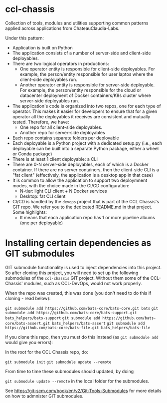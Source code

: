 # ccl-chassis

Collection of tools, modules and utilities supporting common patterns applied across applications from ChateauClaudia-Labs.

Under this pattern:

* Application is built on Python
* The application consists of a number of server-side and client-side deployables.
* There are two logical operators in productions: 
    * One operator entity is responsible for client-side deployables. For example, the person/entity responsible for 
      user laptos where the client-side deployables run.
    * Another operator entity is responsible for server-side deployable. For example, the person/entity responsible
      for the cloud or datacenter deployment of Docker containers/K8s cluster where server-side deployables run.
* The application's code is organized into two repos, one for each type of operator. This makes it easier for developers
  to ensure that for a given operator all the deployables it receives are consistent and mutually tested. Therefore, we have:
    * One repo for all client-side deployables.
    * Another repo for server-side deployables 
* Each repo contains separate folders per deployable
* Each deployable is a Python project with a dedicated setup.py (i.e., each deployable can be built into a separate
  Python package, either a wheel or Conda package)
* There is at least 1 client deployable: a CLI
* There are 0-N server-side deployables, each of which is a Docker container. If there are no server containers, then
  the client-side CLI is a "fat client" (effectively, the application is a desktop app in that case)
* It is common to allow the application to support two deploymnent modes, with the choice made in the CI/CD configuration:
    * N-tier: light CLI client + N Docker services
    * Desktop: fat CLI client
* CI/CD is handled by the `devops` project that is part of the CCL Chassis's GIT repo. We refer you to the dedicated 
  README.md in that project. Some highlights:
    * It means that each application repo has 1 or more pipeline albums (one per deployable)

# Installing certain dependencies as GIT submodules

GIT submodule functionality is used to inject dependencies into this project. So after cloning this project, you will
need to set up the following submodules of the `ccl-chassis` GIT project.
Without them some of the CCL-Chassis' modules, such as CCL-DevOps, would not work properly.

When the repo was created, this was done (you don't need to do this if cloning - read below):

`git submodule add https://github.com/bats-core/bats-core.git bats`
`git submodule add https://github.com/bats-core/bats-support.git bats_helpers/bats-support`
`git submodule add https://github.com/bats-core/bats-assert.git bats_helpers/bats-assert`
`git submodule add https://github.com/bats-core/bats-file.git bats_helpers/bats-file`

If you clone this repo, then you must do this instead (as `git submodule add` would give you errors):

In the root for the CCL Chassis repo, do:

`git submodule init`
`git submodule update --remote`

From time to time these submodules should updated, by doing 

`git submodule update --remote` in the local folder for the submodules.

See https://git-scm.com/book/en/v2/Git-Tools-Submodules for more details on how to admnister GIT submodules.

